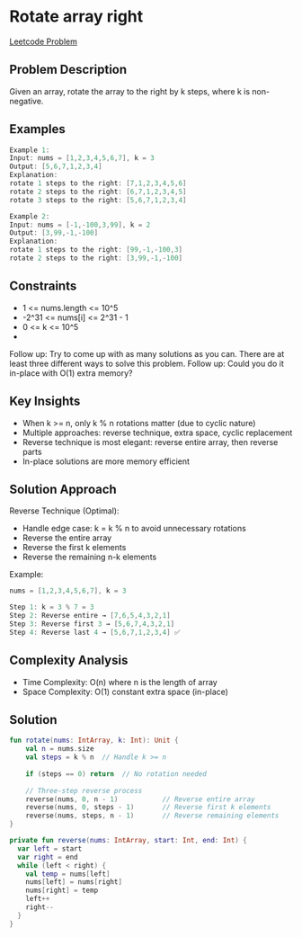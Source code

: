 # Rotate array right
[Leetcode Problem]()

## Problem Description
Given an array, rotate the array to the right by k steps, where k is non-negative.

## Examples

```kotlin
Example 1:
Input: nums = [1,2,3,4,5,6,7], k = 3
Output: [5,6,7,1,2,3,4]
Explanation:
rotate 1 steps to the right: [7,1,2,3,4,5,6]
rotate 2 steps to the right: [6,7,1,2,3,4,5]
rotate 3 steps to the right: [5,6,7,1,2,3,4]

Example 2:
Input: nums = [-1,-100,3,99], k = 2
Output: [3,99,-1,-100]
Explanation: 
rotate 1 steps to the right: [99,-1,-100,3]
rotate 2 steps to the right: [3,99,-1,-100]

```

## Constraints
- 1 <= nums.length <= 10^5
- -2^31 <= nums[i] <= 2^31 - 1
- 0 <= k <= 10^5
- 
Follow up: Try to come up with as many solutions as you can. There are at least three different ways to solve this problem.
Follow up: Could you do it in-place with O(1) extra memory?

## Key Insights
- When k >= n, only k % n rotations matter (due to cyclic nature)
- Multiple approaches: reverse technique, extra space, cyclic replacement
- Reverse technique is most elegant: reverse entire array, then reverse parts
- In-place solutions are more memory efficient

## Solution Approach
Reverse Technique (Optimal):

- Handle edge case: k = k % n to avoid unnecessary rotations
- Reverse the entire array
- Reverse the first k elements
- Reverse the remaining n-k elements

Example: 

```kotlin
nums = [1,2,3,4,5,6,7], k = 3

Step 1: k = 3 % 7 = 3
Step 2: Reverse entire → [7,6,5,4,3,2,1]
Step 3: Reverse first 3 → [5,6,7,4,3,2,1]
Step 4: Reverse last 4 → [5,6,7,1,2,3,4] ✅
```

## Complexity Analysis
- Time Complexity: O(n) where n is the length of array
- Space Complexity: O(1) constant extra space (in-place)

## Solution

```kotlin
fun rotate(nums: IntArray, k: Int): Unit {
    val n = nums.size
    val steps = k % n  // Handle k >= n
    
    if (steps == 0) return  // No rotation needed
    
    // Three-step reverse process
    reverse(nums, 0, n - 1)           // Reverse entire array
    reverse(nums, 0, steps - 1)       // Reverse first k elements  
    reverse(nums, steps, n - 1)       // Reverse remaining elements
}

private fun reverse(nums: IntArray, start: Int, end: Int) {
  var left = start
  var right = end
  while (left < right) {
    val temp = nums[left]
    nums[left] = nums[right]
    nums[right] = temp
    left++
    right--
  }
}

```
